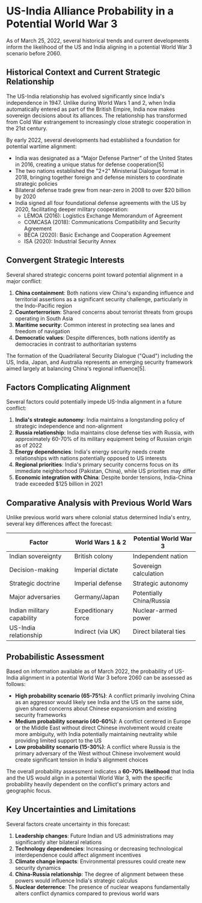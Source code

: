 # US-India Alliance Probability in a Potential World War 3

As of March 25, 2022, several historical trends and current developments inform the likelihood of the US and India aligning in a potential World War 3 scenario before 2060.

## Historical Context and Current Strategic Relationship

The US-India relationship has evolved significantly since India's independence in 1947. Unlike during World Wars 1 and 2, when India automatically entered as part of the British Empire, India now makes sovereign decisions about its alliances. The relationship has transformed from Cold War estrangement to increasingly close strategic cooperation in the 21st century.

By early 2022, several developments had established a foundation for potential wartime alignment:

- India was designated as a "Major Defense Partner" of the United States in 2016, creating a unique status for defense cooperation[5]
- The two nations established the "2+2" Ministerial Dialogue format in 2018, bringing together foreign and defense ministers to coordinate strategic policies
- Bilateral defense trade grew from near-zero in 2008 to over $20 billion by 2020
- India signed all four foundational defense agreements with the US by 2020, facilitating deeper military cooperation:
  - LEMOA (2016): Logistics Exchange Memorandum of Agreement
  - COMCASA (2018): Communications Compatibility and Security Agreement
  - BECA (2020): Basic Exchange and Cooperation Agreement
  - ISA (2020): Industrial Security Annex

## Convergent Strategic Interests

Several shared strategic concerns point toward potential alignment in a major conflict:

1. **China containment**: Both nations view China's expanding influence and territorial assertions as a significant security challenge, particularly in the Indo-Pacific region
2. **Counterterrorism**: Shared concerns about terrorist threats from groups operating in South Asia
3. **Maritime security**: Common interest in protecting sea lanes and freedom of navigation
4. **Democratic values**: Despite differences, both nations identify as democracies in contrast to authoritarian systems

The formation of the Quadrilateral Security Dialogue ("Quad") including the US, India, Japan, and Australia represents an emerging security framework aimed largely at balancing China's regional influence[5].

## Factors Complicating Alignment

Several factors could potentially impede US-India alignment in a future conflict:

1. **India's strategic autonomy**: India maintains a longstanding policy of strategic independence and non-alignment
2. **Russia relationship**: India maintains close defense ties with Russia, with approximately 60-70% of its military equipment being of Russian origin as of 2022
3. **Energy dependencies**: India's energy security needs create relationships with nations potentially opposed to US interests
4. **Regional priorities**: India's primary security concerns focus on its immediate neighborhood (Pakistan, China), while US priorities may differ
5. **Economic integration with China**: Despite border tensions, India-China trade exceeded $125 billion in 2021

## Comparative Analysis with Previous World Wars

Unlike previous world wars where colonial status determined India's entry, several key differences affect the forecast:

| Factor | World Wars 1 & 2 | Potential World War 3 |
|--------|-----------------|----------------------|
| Indian sovereignty | British colony | Independent nation |
| Decision-making | Imperial dictate | Sovereign calculation |
| Strategic doctrine | Imperial defense | Strategic autonomy |
| Major adversaries | Germany/Japan | Potentially China/Russia |
| Indian military capability | Expeditionary force | Nuclear-armed power |
| US-India relationship | Indirect (via UK) | Direct bilateral ties |

## Probabilistic Assessment

Based on information available as of March 2022, the probability of US-India alignment in a potential World War 3 before 2060 can be assessed as follows:

- **High probability scenario (65-75%)**: A conflict primarily involving China as an aggressor would likely see India and the US on the same side, given shared concerns about Chinese expansionism and existing security frameworks
- **Medium probability scenario (40-60%)**: A conflict centered in Europe or the Middle East without direct Chinese involvement would create more ambiguity, with India potentially maintaining neutrality while providing limited support to the US
- **Low probability scenario (15-30%)**: A conflict where Russia is the primary adversary of the West without Chinese involvement would create significant tension in India's alignment choices

The overall probability assessment indicates a **60-70% likelihood** that India and the US would align in a potential World War 3, with the specific probability heavily dependent on the conflict's primary actors and geographic focus.

## Key Uncertainties and Limitations

Several factors create uncertainty in this forecast:

1. **Leadership changes**: Future Indian and US administrations may significantly alter bilateral relations
2. **Technology dependencies**: Increasing or decreasing technological interdependence could affect alignment incentives
3. **Climate change impacts**: Environmental pressures could create new security dynamics
4. **China-Russia relationship**: The degree of alignment between these powers would influence India's strategic calculus
5. **Nuclear deterrence**: The presence of nuclear weapons fundamentally alters conflict dynamics compared to previous world wars